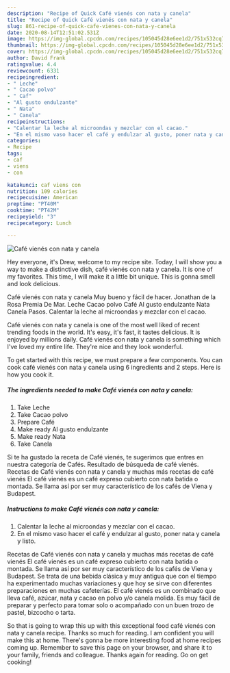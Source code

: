 ```yaml
---
description: "Recipe of Quick Café vienés con nata y canela"
title: "Recipe of Quick Café vienés con nata y canela"
slug: 861-recipe-of-quick-cafe-vienes-con-nata-y-canela
date: 2020-08-14T12:51:02.531Z
image: https://img-global.cpcdn.com/recipes/105045d28e6ee1d2/751x532cq70/cafe-vienes-con-nata-y-canela-foto-principal.jpg
thumbnail: https://img-global.cpcdn.com/recipes/105045d28e6ee1d2/751x532cq70/cafe-vienes-con-nata-y-canela-foto-principal.jpg
cover: https://img-global.cpcdn.com/recipes/105045d28e6ee1d2/751x532cq70/cafe-vienes-con-nata-y-canela-foto-principal.jpg
author: David Frank
ratingvalue: 4.4
reviewcount: 6331
recipeingredient:
- " Leche"
- " Cacao polvo"
- " Caf"
- "Al gusto endulzante"
- " Nata"
- " Canela"
recipeinstructions:
- "Calentar la leche al microondas y mezclar con el cacao."
- "En el mismo vaso hacer el café y endulzar al gusto, poner nata y canela y listo."
categories:
- Recipe
tags:
- caf
- viens
- con

katakunci: caf viens con 
nutrition: 109 calories
recipecuisine: American
preptime: "PT40M"
cooktime: "PT42M"
recipeyield: "3"
recipecategory: Lunch

---
```



![Café vienés con nata y canela](https://img-global.cpcdn.com/recipes/105045d28e6ee1d2/751x532cq70/cafe-vienes-con-nata-y-canela-foto-principal.jpg)

Hey everyone, it's Drew, welcome to my recipe site. Today, I will show you a way to make a distinctive dish, café vienés con nata y canela. It is one of my favorites. This time, I will make it a little bit unique. This is gonna smell and look delicious.

Café vienés con nata y canela Muy bueno y fácil de hacer. Jonathan de la Rosa Premia De Mar. Leche Cacao polvo Café Al gusto endulzante Nata Canela Pasos. Calentar la leche al microondas y mezclar con el cacao.

Café vienés con nata y canela is one of the most well liked of recent trending foods in the world. It's easy, it's fast, it tastes delicious. It is enjoyed by millions daily. Café vienés con nata y canela is something which I've loved my entire life. They're nice and they look wonderful.


To get started with this recipe, we must prepare a few components. You can cook café vienés con nata y canela using 6 ingredients and 2 steps. Here is how you cook it.

<!--inarticleads1-->

##### The ingredients needed to make Café vienés con nata y canela:

1. Take  Leche
1. Take  Cacao polvo
1. Prepare  Café
1. Make ready Al gusto endulzante
1. Make ready  Nata
1. Take  Canela


Si te ha gustado la receta de Café vienés, te sugerimos que entres en nuestra categoría de Cafés. Resultado de búsqueda de café vienés. Recetas de Café vienés con nata y canela y muchas más recetas de café vienés El café vienés es un café expreso cubierto con nata batida o montada. Se llama así por ser muy característico de los cafés de Viena y Budapest. 

<!--inarticleads2-->

##### Instructions to make Café vienés con nata y canela:

1. Calentar la leche al microondas y mezclar con el cacao.
1. En el mismo vaso hacer el café y endulzar al gusto, poner nata y canela y listo.


Recetas de Café vienés con nata y canela y muchas más recetas de café vienés El café vienés es un café expreso cubierto con nata batida o montada. Se llama así por ser muy característico de los cafés de Viena y Budapest. Se trata de una bebida clásica y muy antigua que con el tiempo ha experimentado muchas variaciones y que hoy se sirve con diferentes preparaciones en muchas cafeterías. El café vienés es un combinado que lleva café, azúcar, nata y cacao en polvo y/o canela molida. Es muy fácil de preparar y perfecto para tomar solo o acompañado con un buen trozo de pastel, bizcocho o tarta. 

So that is going to wrap this up with this exceptional food café vienés con nata y canela recipe. Thanks so much for reading. I am confident you will make this at home. There's gonna be more interesting food at home recipes coming up. Remember to save this page on your browser, and share it to your family, friends and colleague. Thanks again for reading. Go on get cooking!
